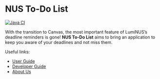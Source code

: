 # NUS To-Do List

[![Java CI](https://github.com/AY2223S2-CS2113-T11-4/tp/actions/workflows/gradle.yml/badge.svg)](https://github.com/AY2223S2-CS2113-T11-4/tp/actions/workflows/gradle.yml)

With the transition to Canvas, the most important feature of LumiNUS’s deadline reminders is gone! **NUS To-Do List** aims to
bring an application to keep you aware of your deadlines and not miss them.

Useful links:
* [User Guide](UserGuide.md)
* [Developer Guide](DeveloperGuide.md)
* [About Us](AboutUs.md)
